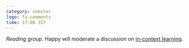```yaml
---
category: seminar
logo: fa-comments
time: 17:00 JST
---
```


*Reading group.*  Happy will moderate a discussion on [in-context learning](https://export.arxiv.org/pdf/2211.15661).


